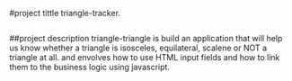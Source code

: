  #project tittle
 triangle-tracker.
 ```
 ```
##project description
triangle-triangle is build an application that will help us know whether a triangle is isosceles, equilateral, scalene or NOT a triangle at all.
and envolves how to use HTML input fields and how to link them to the business logic using javascript.
```
```
